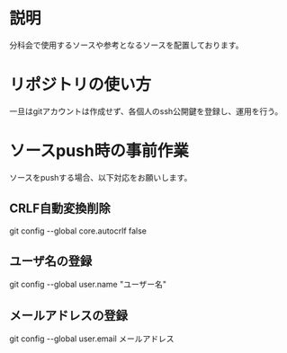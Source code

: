 # 説明
分科会で使用するソースや参考となるソースを配置しております。

# リポジトリの使い方
一旦はgitアカウントは作成せず、各個人のssh公開鍵を登録し、運用を行う。

# ソースpush時の事前作業
ソースをpushする場合、以下対応をお願いします。

## CRLF自動変換削除
git config --global core.autocrlf false

## ユーザ名の登録
git config --global user.name "ユーザー名"

## メールアドレスの登録
git config --global user.email メールアドレス
